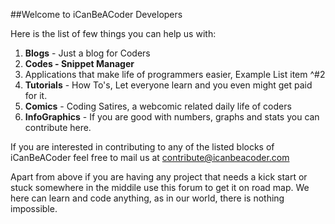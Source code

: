 ##Welcome to iCanBeACoder Developers

Here is the list of few things you can help us with: 
  1. **Blogs** - Just a blog for Coders
  2. **Codes - Snippet Manager**
  3. Applications that make life of programmers easier, Example List item ^#2
  4. **Tutorials** - How To's,  Let everyone learn and you even might get paid for it.
  5. **Comics** - Coding Satires, a webcomic related daily life of coders
  6. **InfoGraphics** - If you are good with numbers, graphs and stats you can contribute here.
  
If you are interested in contributing to any of the listed blocks of iCanBeACoder feel free to mail us at contribute@icanbeacoder.com

Apart from above if you are having any project that needs a kick start or stuck somewhere in the middile use this forum to get it on road map. We here can learn and code anything, as in our world, there is nothing impossible.
